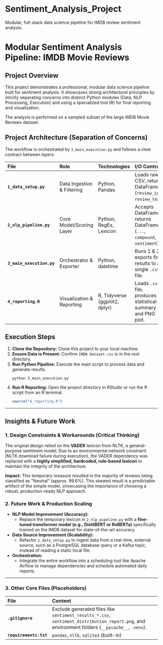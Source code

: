 # Sentiment_Analysis_Project
Modular, full-stack data science pipeline for IMDB review sentiment analysis.

# Modular Sentiment Analysis Pipeline: IMDB Movie Reviews 

## Project Overview
This project demonstrates a professional, modular data science pipeline built for sentiment analysis. It showcases strong architectural principles by strictly separating concerns into distinct Python modules (Data, NLP Processing, Execution) and using a specialized tool (R) for final reporting and visualization.

The analysis is performed on a sampled subset of the large IMDB Movie Reviews dataset.

## Project Architecture (Separation of Concerns) 
The workflow is orchestrated by `3_main_execution.py` and follows a clear contract between layers:

| File | Role | Technologies | I/O Contract |
| :--- | :--- | :--- | :--- |
| **`1_data_setup.py`** | Data Ingestion & Filtering | Python, Pandas | Loads raw CSV, returns DataFrame (`review_id`, `review_text`) |
| **`2_nlp_pipeline.py`** | Core Model/Scoring Layer | Python, RegEx, Lexicon | Accepts DataFrame, returns DataFrame (`...`, `compound`, `sentiment`) |
| **`3_main_execution.py`** | Orchestrator & Exporter | Python, datetime | Runs 1 & 2, exports final results to a single `.csv` file. |
| **`4_reporting.R`** | Visualization & Reporting | R, Tidyverse (ggplot2, dplyr) | Loads `.csv` file, produces statistical summary and PNG plot. |

## Execution Steps

1.  **Clone the Repository:** Clone this project to your local machine.
2.  **Ensure Data is Present:** Confirm `IMDB Dataset.csv` is in the root directory.
3.  **Run Python Pipeline:** Execute the main script to process data and generate results.
    ```bash
    python 3_main_execution.py
    ```
4.  **Run R Reporting:** Open the project directory in RStudio or run the R script from an R terminal.
    ```R
    source("4_reporting.R")
    ```

---

##  Insights & Future Work

### 1. Design Constraints & Workarounds (Critical Thinking)
The original design relied on the **VADER** lexicon from NLTK, a general-purpose sentiment model. Due to an environmental network constraint (NLTK download failure during execution), the VADER dependency was replaced with a **highly simplified, hardcoded, rule-based lexicon** to maintain the integrity of the architecture.

**Impact:** This temporary measure resulted in the majority of reviews being classified as "Neutral" (approx. 99.6%). This skewed result is a predictable artifact of the simple model, showcasing the importance of choosing a robust, production-ready NLP approach.

### 2. Future Work & Production Scaling

* **NLP Model Improvement (Accuracy):**
    * Replace the temporary lexicon in `2_nlp_pipeline.py` with a **fine-tuned transformer model (e.g., DistilBERT or RoBERTa)** specifically trained on the IMDB dataset for state-of-the-art accuracy.
* **Data Source Improvement (Scalability):**
    * Refactor `1_data_setup.py` to ingest data from a real-time, external source, such as a $\text{PostgreSQL}$ database query or a $\text{Kafka}$ topic, instead of reading a static local file.
* **Orchestration:**
    * Integrate the entire workflow into a scheduling tool like $\text{Apache Airflow}$ to manage dependencies and schedule automated daily reports.

---

### 3. Other Core Files (Placeholders)

| File | Content |
| :--- | :--- |
| **`.gitignore`** | Exclude generated files like `sentiment_results_*.csv`, `sentiment_distribution_report.png`, and environment folders (`__pycache__`, `.venv`). |
| **`requirements.txt`**| `pandas`, `nltk`, `sqlite3` (built-in) |
